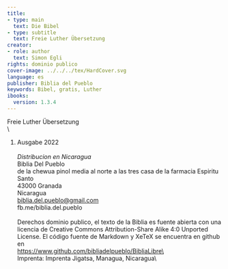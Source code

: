 ```yaml
---
title:
- type: main
  text: Die Bibel
- type: subtitle
  text: Freie Luther Übersetzung
creator:
- role: author
  text: Simon Egli
rights: dominio publico
cover-image: ../../../tex/HardCover.svg
language: es
publisher: Biblia del Pueblo
keywords: Bibel, gratis, Luther
ibooks:
  version: 1.3.4
---
```


Freie Luther Übersetzung\
\
1. Ausgabe 2022\
\
*Distribucion en Nicaragua*\
Biblia Del Pueblo\
de la chewua pinol media al norte a las tres casa de la farmacia Espiritu Santo\
43000 Granada\
Nicaragua\
biblia.del.pueblo@gmail.com\
fb.me/biblia.del.pueblo\
\
Derechos dominio publico, el texto de la Biblia es fuente abierta con una licencia de Creative Commons Attribution-Share Alike 4:0 Unported License. El código fuente de Markdown y XeTeX se encuentra en github en\
https://www.github.com/bibliadelpueblo/BibliaLibre\
\
Imprenta: Imprenta Jigatsa, Managua, Nicaragua\